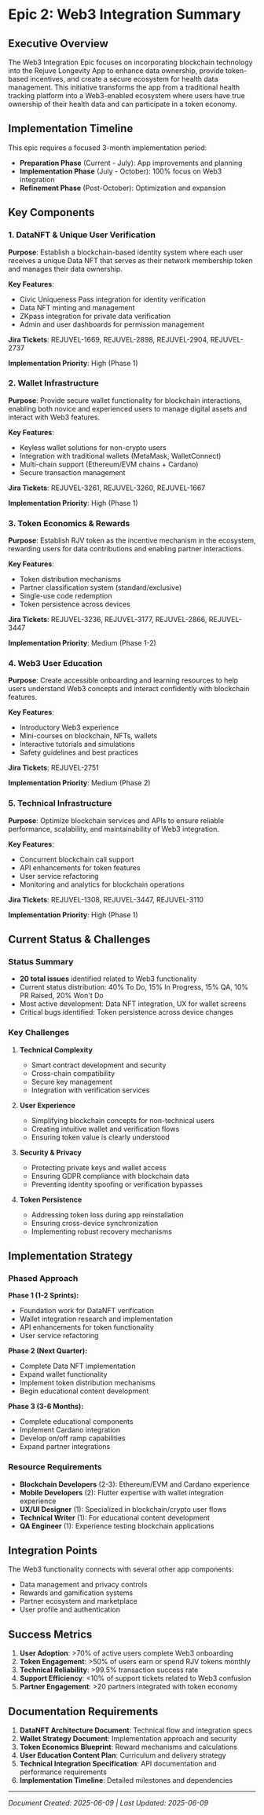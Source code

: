 # Epic 2: Web3 Integration Summary

## Executive Overview

The Web3 Integration Epic focuses on incorporating blockchain technology into the Rejuve Longevity App to enhance data ownership, provide token-based incentives, and create a secure ecosystem for health data management. This initiative transforms the app from a traditional health tracking platform into a Web3-enabled ecosystem where users have true ownership of their health data and can participate in a token economy.

## Implementation Timeline

This epic requires a focused 3-month implementation period:

- **Preparation Phase** (Current - July): App improvements and planning
- **Implementation Phase** (July - October): 100% focus on Web3 integration
- **Refinement Phase** (Post-October): Optimization and expansion

## Key Components

### 1. DataNFT & Unique User Verification

**Purpose**: Establish a blockchain-based identity system where each user receives a unique Data NFT that serves as their network membership token and manages their data ownership.

**Key Features**:
- Civic Uniqueness Pass integration for identity verification
- Data NFT minting and management
- ZKpass integration for private data verification
- Admin and user dashboards for permission management

**Jira Tickets**: REJUVEL-1669, REJUVEL-2898, REJUVEL-2904, REJUVEL-2737

**Implementation Priority**: High (Phase 1)

### 2. Wallet Infrastructure

**Purpose**: Provide secure wallet functionality for blockchain interactions, enabling both novice and experienced users to manage digital assets and interact with Web3 features.

**Key Features**:
- Keyless wallet solutions for non-crypto users
- Integration with traditional wallets (MetaMask, WalletConnect)
- Multi-chain support (Ethereum/EVM chains + Cardano)
- Secure transaction management

**Jira Tickets**: REJUVEL-3261, REJUVEL-3260, REJUVEL-1667

**Implementation Priority**: High (Phase 1)

### 3. Token Economics & Rewards

**Purpose**: Establish RJV token as the incentive mechanism in the ecosystem, rewarding users for data contributions and enabling partner interactions.

**Key Features**:
- Token distribution mechanisms
- Partner classification system (standard/exclusive)
- Single-use code redemption
- Token persistence across devices

**Jira Tickets**: REJUVEL-3236, REJUVEL-3177, REJUVEL-2866, REJUVEL-3447

**Implementation Priority**: Medium (Phase 1-2)

### 4. Web3 User Education

**Purpose**: Create accessible onboarding and learning resources to help users understand Web3 concepts and interact confidently with blockchain features.

**Key Features**:
- Introductory Web3 experience
- Mini-courses on blockchain, NFTs, wallets
- Interactive tutorials and simulations
- Safety guidelines and best practices

**Jira Tickets**: REJUVEL-2751

**Implementation Priority**: Medium (Phase 2)

### 5. Technical Infrastructure

**Purpose**: Optimize blockchain services and APIs to ensure reliable performance, scalability, and maintainability of Web3 integration.

**Key Features**:
- Concurrent blockchain call support
- API enhancements for token features
- User service refactoring
- Monitoring and analytics for blockchain operations

**Jira Tickets**: REJUVEL-1308, REJUVEL-3447, REJUVEL-3110

**Implementation Priority**: High (Phase 1)

## Current Status & Challenges

### Status Summary

- **20 total issues** identified related to Web3 functionality
- Current status distribution: 40% To Do, 15% In Progress, 15% QA, 10% PR Raised, 20% Won't Do
- Most active development: Data NFT integration, UX for wallet screens
- Critical bugs identified: Token persistence across device changes

### Key Challenges

1. **Technical Complexity**
   - Smart contract development and security
   - Cross-chain compatibility
   - Secure key management
   - Integration with verification services

2. **User Experience**
   - Simplifying blockchain concepts for non-technical users
   - Creating intuitive wallet and verification flows
   - Ensuring token value is clearly understood

3. **Security & Privacy**
   - Protecting private keys and wallet access
   - Ensuring GDPR compliance with blockchain data
   - Preventing identity spoofing or verification bypasses

4. **Token Persistence**
   - Addressing token loss during app reinstallation
   - Ensuring cross-device synchronization
   - Implementing robust recovery mechanisms

## Implementation Strategy

### Phased Approach

**Phase 1 (1-2 Sprints):**
- Foundation work for DataNFT verification
- Wallet integration research and implementation
- API enhancements for token functionality
- User service refactoring

**Phase 2 (Next Quarter):**
- Complete Data NFT implementation
- Expand wallet functionality
- Implement token distribution mechanisms
- Begin educational content development

**Phase 3 (3-6 Months):**
- Complete educational components
- Implement Cardano integration
- Develop on/off ramp capabilities
- Expand partner integrations

### Resource Requirements

- **Blockchain Developers** (2-3): Ethereum/EVM and Cardano experience
- **Mobile Developers** (2): Flutter expertise with wallet integration experience
- **UX/UI Designer** (1): Specialized in blockchain/crypto user flows
- **Technical Writer** (1): For educational content development
- **QA Engineer** (1): Experience testing blockchain applications

## Integration Points

The Web3 functionality connects with several other app components:
- Data management and privacy controls
- Rewards and gamification systems
- Partner ecosystem and marketplace
- User profile and authentication

## Success Metrics

1. **User Adoption**: >70% of active users complete Web3 onboarding
2. **Token Engagement**: >50% of users earn or spend RJV tokens monthly
3. **Technical Reliability**: >99.5% transaction success rate
4. **Support Efficiency**: <10% of support tickets related to Web3 confusion
5. **Partner Engagement**: >20 partners integrated with token economy

## Documentation Requirements

1. **DataNFT Architecture Document**: Technical flow and integration specs
2. **Wallet Strategy Document**: Implementation approach and security
3. **Token Economics Blueprint**: Reward mechanisms and calculations
4. **User Education Content Plan**: Curriculum and delivery strategy
5. **Technical Integration Specification**: API documentation and performance requirements
6. **Implementation Timeline**: Detailed milestones and dependencies

---

*Document Created: 2025-06-09 | Last Updated: 2025-06-09*
